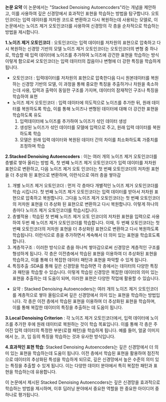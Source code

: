 **논문 요약**
이 논문에서는 "Stacked Denoising Autoencoders"라는 개념을 제안하고, 이를 사용하여 깊은 신경망에서 효과적인 표현을 학습하는 방법을 탐구합니다.
오토인코더는 입력 데이터를 저차원 코드로 변환하고 다시 복원하는데 사용되는 모델로, 이 논문에서는 노이즈 제거 오토인코더를 사용하여 신경망의 각 층을 순차적으로 학습하는 방법을 제시합니다.

**1.노이즈 제거 오토인코더** : 오토인코더는 입력 데이터를 저차원의 표현으로 압축하고 다시 복원하는 신경망 기반의 모델
노이즈 제거 오토인코더는 오토인코더의 변형 중 하나로, 학습할 때 입력 데이터에 노이즈를 추가하여 노이즈에 강건한 표현을 학습하는 방식
이렇게 함으로써 오토인코더는 입력 데이터의 잡음이나 변형에 더 강한 특징을 학습하게 됩니다.
- 오토인코더 : 입력데이터를 저차원의 표현으로 압축한다음 다시 원본데이터를 복원하는 신경망 기반의 모델, 이 과정을 통해 중요한 특징을 추출하거나 차원을 축소하는데 사용, 입력과 출력이 동일한 구조를 가지며, 데이터의 잠재적인 구조나 특징을 학습하여 표현
- 노이즈 제거 오토인코더 : 입력 데이터에 의도적으로 노이즈를 추가한 뒤, 원래 데이터를 복원하도록 학습, 이를 통해 노이즈나 변형된 데이터에 대해 더 강건한 표현을 학습하도록 유도
  1. 입력데이터에 노이즈를 추가하여 노이즈가 섞인 데이터 생성
  2. 생성된 노이즈가 섞인 데이터를 모델에 입력으로 주고, 원래 입력 데이터를 복원하도록 학습
  3. 모델은 원래 입력 데이터와 복원된 데이터 간의 차이를 최소화하도록 가중치를 조정하며 학습

**2.Stacked Denoising Autoencoders** : 이는 여러 개의 노이즈 제거 오토인코더를 층별로 쌓아 올리는 방법
즉, 첫 번쨰 노이즈 제거 오토인코더가 입력 데이터를 저차원 표현으로 변환하고, 다음 노이즈 제거 오토 인코더는 첫 번째 오토인코더의 저차원 표현을 더 추상화 된 표현으로 변환하며, 이런식으로 여러 층을 쌓아감
  1. 개별 노이즈 제거 오토인코더 : 먼저 각 층마다 개별적인 노이즈 제거 오토인코더를 학습 시킵니다. 첫 번째 노이즈 제거 오토인코더는 입력 데이터를 받아서 저차원 표현으로 압축하고 복원합니다. 그다음 노이즈 제거 오토인코더는 첫 번째 오토인코더의 저차원 표현을 더 추상화 된 표현으로 변환하고 다시 복원합니다. 이렇게 하나의 층마다 노이즈 제거 오토인코더를 학습시킵니다.
  2. 층별적용 : 학습된 첫 번째 노이즈 제거 오토 인코더의 저차원 표현을 입력으로 사용하여 두번 째 노이즈 제거 오토인코더를 학습합니다. 이때, 두 번째 오토인코더는 첫 번째 오토인코더의 저차원 표현을 더 추상화된 표현으로 변환하고 다시 복원하도록 학습됩니다. 이런식으로 층을 추가하면서 계속해서 더 의미 있는 표현을 학습호도록 합니다.
  3. 계층적구조 : 이러한 방식으로 층을 하나씩 쌓아감으로써 신경망은 계층적인 구조를 형성하게 됩니다. 각 층은 이전층에서 학습된 표현을 이용하여 더 추상화된 표현을 학습하고, 이를 통해 더 복잡한 데이터 패턴과 표현을 파악할 수 있게 됩니다.
  4. 특징추출 :SDA를 통해 깊은 신경망을 학습하면 각 층에서는 데이터의 다양한 특징과 패턴을 학습할 수 있습니다. 이렇게 학습된 신경망은 복잡한 데이터의 의미 있는 표현을 추출하는 데 도움이 되며, 이러한 표현은 다양한 작업에 활용할 수 있습니다.
- 요약 :  Stacked Denoising Autoencoders는 여러 개의 노이즈 제거 오토인코더를 계층적으로 쌓아 올림으로써 깊은 신경망에서 의미 있는 표현을 학습하는 방법입니다. 각 층은 이전 층에서 학습된 표현을 이용하여 더 추상화된 표현을 학습하며, 이를 통해 복잡한 데이터의 특징을 추출하는 데 도움이 됩니다.

**3.Local Denoising Criterion** : 각 노이즈 제거 오토인코더에서, 입력 데이터에 노이즈를 추가한 후에 원래 데이터로 복원하는 것이 학습 목표입니다.
이를 통해 각 층은 주어진 입력 데이터의 특정한 부분(로컬 패턴)을 학습하게 됩니다. 예를 들어, 얼굴 이미지에서 눈, 코, 입 등의 특징을 학습하는 것과 유사한 방식입니다.

**4.효과적인 표현 학습**: Stacked Denoising Autoencoders는 깊은 신경망에서 더 의미 있는 표현을 학습하는데 도움이 됩니다.
이전 층에서 학습된 표현을 활용하여 점진적으로 데이터의 추상화된 특성을 학습하게 되므로, 깊은 신경망에서 높은 수준의 의미 있는 특징을 추출할 수 있게 됩니다.
이는 다양한 데이터 분야에서 특히 복잡한 패턴과 표현을 학습하는데 유용합니다.

이 논문에서 제시된 Stacked Denoising Autoencoders는 깊은 신경망을 효과적으로 학습하는 방법을 제시하며, 이후 딥러닝 분야에서 중요한 역할을 한 중요한 아이디어 중 하나로 평가됩니다.
